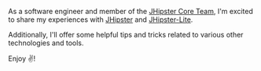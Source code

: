 As a software engineer and member of the [JHipster Core Team](https://www.jhipster.tech/team/), I'm excited to share my experiences with [JHipster](https://www.jhipster.tech/) and [JHipster-Lite](https://www.jhipster.tech/jhipster-lite/).

Additionally, I'll offer some helpful tips and tricks related to various other technologies and tools.

<!-- [Expert JHipster Lite Advice: Ask Me Anything!](https://www.fiverr.com/renan_franca/answer-any-questions-about-jhipster-lite) -->

Enjoy ✌!
